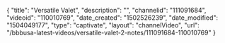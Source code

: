 {
    "title": "Versatile Valet",
    "description": "",
    "channelid": "111091684",
    "videoid": "110010769",
    "date_created": "1502526239",
    "date_modified": "1504049177",
    "type": "captivate",
    "layout": "channelVideo",
    "url": "\/bbbusa-latest-videos\/versatile-valet-2-notes\/111091684-110010769"
}